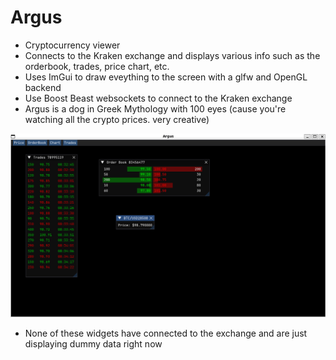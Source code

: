 # Argus
- Cryptocurrency viewer
- Connects to the Kraken exchange and displays various info such as the orderbook, trades, price chart, etc.
- Uses ImGui to draw eveything to the screen with a glfw and OpenGL backend
- Use Boost Beast websockets to connect to the Kraken exchange
- Argus is a dog in Greek Mythology with 100 eyes (cause you're watching all the crypto prices. very creative)

![Main Screen](./images/Argus.png)
- None of these widgets have connected to the exchange and are just displaying dummy data right now
